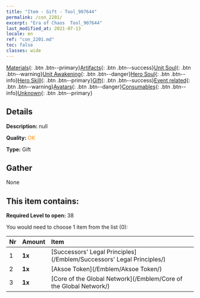```yaml
---
title: "Item - Gift - Tool_907644"
permalink: /con_2201/
excerpt: "Era of Chaos  Tool_907644"
last_modified_at: 2021-07-13
locale: en
ref: "con_2201.md"
toc: false
classes: wide
---
```

 [Materials](/Items/){: .btn .btn--primary}[Artifacts](/Items/Artifacts/){: .btn .btn--success}[Unit Soul](/Items/UnitSoul/){: .btn .btn--warning}[Unit Awakening](/Items/UnitAwakening/){: .btn .btn--danger}[Hero Soul](/Items/HeroSoul/){: .btn .btn--info}[Hero Skill](/Items/HeroSkill/){: .btn .btn--primary}[Gift](/Items/Gift/){: .btn .btn--success}[Event related](/Items/Events/){: .btn .btn--warning}[Avatars](/Items/Avatars/){: .btn .btn--danger}[Consumables](/Items/Consumables/){: .btn .btn--info}[Unknown](/Items/Unknown/){: .btn .btn--primary}

## Details
 **Description:** null

 **Quality:** <span style="color: #FF8C00">OK</span>

 **Type:** Gift

## Gather

  None

## This item contains:

 **Required Level to open:** 38

 You would need to choose 1 item from the list (0):

  | Nr | Amount |     Item    |
  |:---|:-------|:------------|
  | 1 |  **1x** | [Successors' Legal Principles](/Emblem/Successors' Legal Principles/) |  | 
  | 2 |  **1x** | [Aksoe Token](/Emblem/Aksoe Token/) |  | 
  | 3 |  **1x** | [Core of the Global Network](/Emblem/Core of the Global Network/) |  | 
